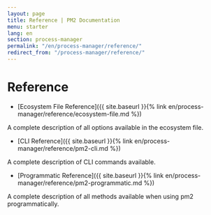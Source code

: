 ```yaml
---
layout: page
title: Reference | PM2 Documentation
menu: starter
lang: en
section: process-manager
permalink: "/en/process-manager/reference/"
redirect_from: "/process-manager/reference/"
---
```


# Reference

- [Ecosystem File Reference]({{ site.baseurl }}{% link en/process-manager/reference/ecosystem-file.md %})

A complete description of all options available in the ecosystem file.

- [CLI Reference]({{ site.baseurl }}{% link en/process-manager/reference/pm2-cli.md %})

A complete description of CLI commands available.

- [Programmatic Reference]({{ site.baseurl }}{% link en/process-manager/reference/pm2-programmatic.md %})

A complete description of all methods available when using pm2 programmatically.
